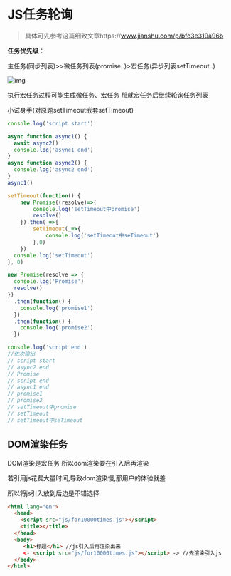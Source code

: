 # JS任务轮询

> 具体可先参考这篇细致文章https://www.jianshu.com/p/bfc3e319a96b

**任务优先级**：

​	主任务(同步列表)>>微任务列表(promise..)>宏任务(异步列表setTimeout..)

![img](https://gitee.com/steamqaqwq/drawingbed/raw/master/markdown/20210423134805.webp)

执行宏任务过程可能生成微任务、宏任务 那就宏任务后继续轮询任务列表

小试身手(对原题setTimeout嵌套setTimeout)

```js
console.log('script start')

async function async1() {
  await async2()
  console.log('async1 end')
}
async function async2() {
  console.log('async2 end')
}
async1()

setTimeout(function() {
    new Promise((resolve)=>{
        console.log('setTimeout中promise')
        resolve()
    }).then(_=>{
        setTimeout(_=>{
            console.log('setTimeout中seTimeout')
        },0)
    })
  console.log('setTimeout')
}, 0)

new Promise(resolve => {
  console.log('Promise')
  resolve()
})
  .then(function() {
    console.log('promise1')
  })
  .then(function() {
    console.log('promise2')
  })

console.log('script end')
//依次输出
// script start
// async2 end
// Promise
// script end
// async1 end
// promise1
// promise2
// setTimeout中promise
// setTimeout
// setTimeout中seTimeout
```

## DOM渲染任务

DOM渲染是宏任务 所以dom渲染要在<code><script src="js/ajax.js"></script></code>引入后再渲染

若引用js花费大量时间,导致dom渲染慢,那用户的体验就差

所以将js引入放到后边是不错选择

```html
<html lang="en">
  <head>
    <script src="js/for10000times.js"></script>
    <title></title>
  </head>
  <body>
     <h1>标题</h1> //js引入后再渲染出来
     <- <script src="js/for10000times.js"></script> -> //先渲染引入js
  </body>
</html>

```